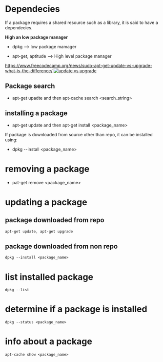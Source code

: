 # Dependecies
If a package requires a shared resource such as a library, it is said to have a dependecies.

**High an low package manager**
- dpkg --> low package mamager

- apt-get, aptitude --> High level package manager

https://www.freecodecamp.org/news/sudo-apt-get-update-vs-upgrade-what-is-the-difference/
[![update vs upgrade](https://www.freecodecamp.org/news/sudo-apt-get-update-vs-upgrade-what-is-the-difference/)](https://www.freecodecamp.org/news/sudo-apt-get-update-vs-upgrade-what-is-the-difference/)

## Package search
- apt-get upadte and then apt-cache search <search_string>


## installing a package
- apt-get update and then apt-get install <package_name>

If package is downloaded from source other than repo, it can be installed using:
- dpkg --install <package_name>

# removing a package
- pat-get remove <package_name>

# updating a package
## package downloaded from repo
    apt-get update, apt-get upgrade

## package downloaded from non repo
    dpkg --install <package_name>

# list installed package
    dpkg --list

# determine if a package is installed
    dpkg --status <package_name>

# info about a package
    apt-cache show <package_name>